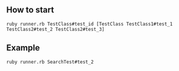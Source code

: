 ## How to start

` ruby runner.rb TestClass#test_id [TestClass TestClass1#test_1 TestClass2#test_2 TestClass2#test_3] `

## Example

` ruby runner.rb SearchTest#test_2 `
